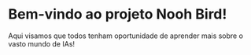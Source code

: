 # Bem-vindo ao projeto Nooh Bird!

Aqui visamos que todos tenham oportunidade de aprender mais sobre o vasto mundo de IAs!

